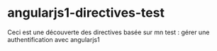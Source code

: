 # angularjs1-directives-test

Ceci est une découverte des directives basée sur mn test : gérer une authentification avec angularjs1
